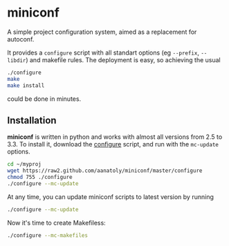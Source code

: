 miniconf
========

A simple project configuration system, aimed as a replacement for autoconf. 

It provides a `configure` script with all standart options (eg `--prefix`, `--libdir`) and makefile rules. The deployment is easy, so achieving the usual
```bash
./configure
make
make install
```
could be done in minutes.

## Installation

**miniconf** is written in python and works with almost all versions from 2.5 to 3.3.
To install it, download the [configure](https://raw2.github.com/aanatoly/miniconf/master/configure) script, and run with the `mc-update` options.
```bash
cd ~/myproj
wget https://raw2.github.com/aanatoly/miniconf/master/configure
chmod 755 ./configure
./configure --mc-update
```
At any time, you can update miniconf scripts to latest version by running
```bash
./configure --mc-update
```

Now it's time to create Makefiless:
```bash
./configure --mc-makefiles
```
